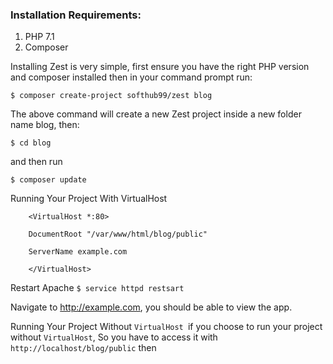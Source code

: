 ### Installation Requirements: 
1. PHP 7.1
2. Composer 

Installing Zest is very simple, first ensure you have the right PHP version and composer installed then in your command prompt run:

`$ composer create-project softhub99/zest blog`


The above command will create a new Zest project inside a new folder name blog, then:

`$ cd blog`

and then run

`$ composer update`

Running Your Project With VirtualHost

	    <VirtualHost *:80>

	    DocumentRoot "/var/www/html/blog/public"

	    ServerName example.com

	    </VirtualHost>


Restart Apache
`$ service httpd restsart`

Navigate to http://example.com, you should be able to view the app.

Running Your Project Without `VirtualHost `if you choose to run your project without `VirtualHost`, So you have to access it with `http://localhost/blog/public` then